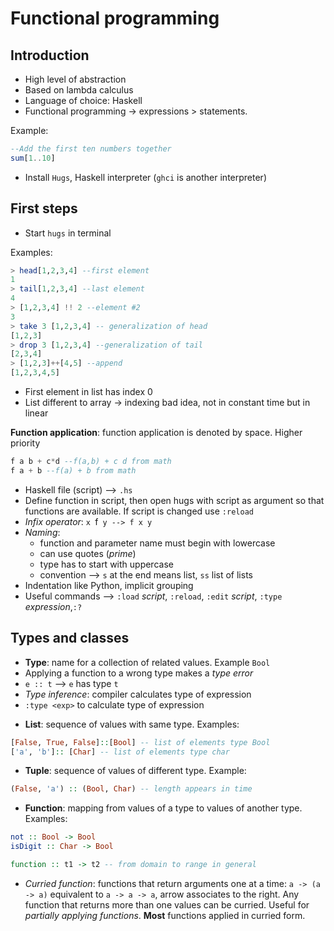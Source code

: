 # Functional programming

## Introduction

* High level of abstraction
* Based on lambda calculus
* Language of choice: Haskell
* Functional programming -> expressions > statements.

Example:

```haskell
--Add the first ten numbers together
sum[1..10]
```

* Install `Hugs`, Haskell interpreter (`ghci` is another interpreter)

## First steps

* Start `hugs` in terminal

Examples:

```haskell
> head[1,2,3,4] --first element
1
> tail[1,2,3,4] --last element
4
> [1,2,3,4] !! 2 --element #2
3
> take 3 [1,2,3,4] -- generalization of head
[1,2,3]
> drop 3 [1,2,3,4] --generalization of tail
[2,3,4]
> [1,2,3]++[4,5] --append
[1,2,3,4,5]
```
* First element in list has index 0
* List different to array -> indexing bad idea, not in constant time
  but in linear

**Function application**: function application is denoted by
  space. Higher priority
  
```haskell
f a b + c*d --f(a,b) + c d from math
f a + b --f(a) + b from math 
```
* Haskell file (script) --> `.hs`
* Define function in script, then open hugs with script as argument so
  that functions are available. If script is changed use `:reload`
* *Infix operator*: `x `f` y --> f x y`  
* *Naming*:
  * function and parameter name must begin with lowercase
  * can use quotes (*prime*)
  * type has to start with uppercase
  * convention --> `s` at the end means list, `ss` list of lists
* Indentation like Python, implicit grouping
* Useful commands --> `:load` *script*, `:reload`, `:edit` *script*, `:type`
  *expression*,`:?` 

## Types and classes

* **Type**: name for a collection of related values. Example `Bool`
* Applying a function to a wrong type makes a *type error*
* `e :: t` --> `e` has type `t`
* *Type inference*: compiler calculates type of expression
* `:type <exp>` to calculate type of expression

<!-- table of types
--->

* **List**: sequence of values with same type. Examples:

```haskell
[False, True, False]::[Bool] -- list of elements type Bool
['a', 'b']:: [Char] -- list of elements type char
```

* **Tuple**: sequence of values of different type. Example:

```haskell
(False, 'a') :: (Bool, Char) -- length appears in time
```

* **Function**: mapping from values of a type to values of another
type. Examples:

```haskell
not :: Bool -> Bool
isDigit :: Char -> Bool

function :: t1 -> t2 -- from domain to range in general

```

* *Curried function*: functions that return arguments one at a time:
  `a -> (a -> a)` equivalent to `a -> a -> a`, arrow associates to the
  right. Any function that returns more than one values can be
  curried. Useful for *partially applying functions*. **Most**
  functions applied in curried form.

